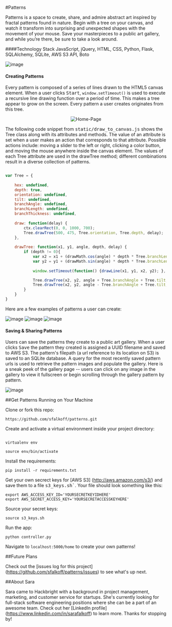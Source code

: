 #Patterns

Patterns is a space to create, share, and admire abstract art inspired by fractal patterns found in nature. Begin with a tree on your canvas, and watch it transform into surprising and unexpected shapes with the movement of your mouse. Save your masterpieces to a public art gallery, and while you’re there, be sure to take a look around.

####Technology Stack
JavaScript, jQuery, HTML, CSS, Python, Flask, SQLAlchemy, SQLite, AWS S3 API, Boto

![image](/static/images/home.png) 


#### Creating Patterns

Every pattern is composed of a series of lines drawn to the HTML5 canvas element. When a user clicks <kbd>Start</kbd>,
`window.setTimeout()` is used to execute a recursive line drawing function over a period of time. This makes a tree appear to grow on the screen. Every pattern a user creates originates from this tree.

<p align="center">
  <img align="center" src="/static/images/create-pattern.gif" alt="Home-Page">
</p>


The following code snippet from <kbd>static/draw_to_canvas.js</kbd> shows the Tree class along with its attributes and methods. The value of an attribute is set when a user makes an action that corresponds to that attribute. Possible actions include: moving a slider to the left or right, clicking a color button, and moving the mouse anywhere inside the canvas element. The values of each Tree attribute are used in the drawTree method; different combinations result in a diverse collection of patterns.

```javascript

var Tree = {
	
	hex: undefined,
	depth: true,
	orientation: undefined,
	tilt: undefined,
	branchAngle: undefined,
	branchLength: undefined,
	branchThickness: undefined,
	
	draw: function(delay) {
		ctx.clearRect(0, 0, 1000, 700); 
		Tree.drawTree(500, 475, Tree.orientation, Tree.depth, delay); 
	},
	
	drawTree: function(x1, y1, angle, depth, delay) {
		if (depth != 0){
			var x2 = x1 + (drawMath.cos(angle) * depth * Tree.branchLength);
			var y2 = y1 + (drawMath.sin(angle) * depth * Tree.branchLength);
			
			window.setTimeout(function() {drawLine(x1, y1, x2, y2); }, 100 * delay);

			Tree.drawTree(x2, y2, angle + Tree.branchAngle + Tree.tilt, depth - 1, delay * 1.2);
			Tree.drawTree(x2, y2, angle - Tree.branchAngle + Tree.tilt, depth - 1, delay * 1.2);
		}
	}			
}

```
Here are a few examples of patterns a user can create:

![image](/static/images/blue.png) 
![image](/static/images/yellow.png) 
![image](/static/images/purple.png) 

#### Saving & Sharing Patterns

Users can save the patterns they create to a public art gallery. When a user clicks <kbd>Save</kbd> the pattern they created is assigned a UUID filename and saved to AWS S3. The pattern's filepath (a url reference to its location on S3) is saved to an SQLite database. A query for the most recently saved pattern urls is used to retrieve the pattern images and populate the gallery. Here is a sneak peek of the gallery page -- users can click on any image in the gallery to view it fullscreen or begin scrolling through the gallery pattern by pattern.

![image](/static/images/gallery.png)


##Get Patterns Running on Your Machine

Clone or fork this repo: 

```
https://github.com/sfalkoff/patterns.git

```

Create and activate a virtual environment inside your project directory: 

```

virtualenv env

source env/bin/activate

```

Install the requirements:

```
pip install -r requirements.txt

```

Get your own secrect keys for [AWS S3] (http://aws.amazon.com/s3/) and save them to a file <kbd>s3_keys.sh`</kbd>. Your file should look something like this:

```
export AWS_ACCESS_KEY_ID='YOURSECRETKEYIDHERE'
export AWS_SECRET_ACCESS_KEY='YOURSECRETACCESSKEYHERE'

```
	
Source your secret keys:

```
source s3_keys.sh

```

Run the app:

```
python controller.py

```
Navigate to `localhost:5000/home` to create your own patterns!

##Future Plans

Check out the [issues log for this project] (https://github.com/sfalkoff/patterns/issues) to see what's up next.

##About Sara

Sara came to Hackbright with a background in project management, marketing, and customer service for startups. She's currently looking for full-stack software engineering positions where she can be a part of an awesome team. Check out her [LinkedIn profile] (https://www.linkedin.com/in/sarafalkoff) to learn more. Thanks for stopping by!



